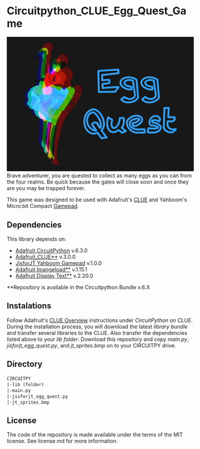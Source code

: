 # Circuitpython_CLUE_Egg_Quest_Game
![Image of Egg Quest Game Cover](https://github.com/jisforjt/Circuitpython_CLUE_Egg_Quest_Game/blob/main/images/Egg_Quest.PNG)
Brave adventurer, you are quested to collect as many eggs as you can from the four realms. Be quick because the gates will close soon and once they are you may be trapped forever.

This game was designed to be used with Adafruit's [CLUE](https://www.adafruit.com/product/4500) and Yahboom's Micro:bit Compact [Gamepad](http://www.yahboom.net/study/SGH). 


## Dependencies
This library depends on:
* [Adafruit CircuitPython](https://github.com/adafruit/circuitpython) v.6.3.0
* [Adafruit_CLUE**](https://github.com/adafruit/Adafruit_CircuitPython_CLUE) v.3.0.0
* [JisforJT Yahboom Gamepad](https://github.com/jisforjt/CircuitPython_CLUE_Yahboom_Gamepad) v.1.0.0
* [Adafruit Imangeload**](https://github.com/adafruit/Adafruit_CircuitPython_ImageLoad) v.1.15.1
* [Adafruit Display Text**](https://github.com/adafruit/Adafruit_CircuitPython_Display_Text) v.2.20.0

**Repository is available in the Circuitpython Bundle v.6.X


## Instalations
Follow Adafruit's [CLUE Overview](https://learn.adafruit.com/adafruit-clue) instructions under _CircuitPython on CLUE_. During the installation process, you will download the latest _library bundle_ and transfer several libraries to the CLUE. Also transfer the dependencies listed above to your _lib folder_.
Download this repository and copy _main.py_, _jisforjt_egg_quest.py_, and _jt_sprites.bmp_ on to your CIRCUITPY drive.


## Directory
```
CIRCUITPY
|-lib (folder)
|-main.py
|-jisforjt_egg_quest.py
|-jt_sprites.bmp
```


## License
The code of the repository is made available under the terms of the MIT license. See license.md for more information.
